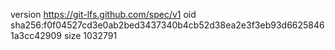 version https://git-lfs.github.com/spec/v1
oid sha256:f0f04527cd3e0ab2bed3437340b4cb52d38ea2e3f3eb93d66258461a3cc42909
size 1032791
